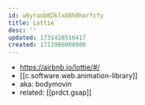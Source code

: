 ```yaml
---
id: u6yraob02klx88h0horfcfy
title: Lottie
desc: ''
updated: 1731428516417
created: 1711906008900
---
```


- https://airbnb.io/lottie/#/
- [[c.software.web.animation-library]]
- aka: bodymovin
- related: [[prdct.gsap]]